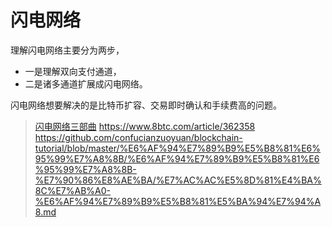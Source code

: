 # 闪电网络
理解闪电网络主要分为两步，
- 一是理解双向支付通道，
- 二是诸多通道扩展成闪电网络。

闪电网络想要解决的是比特币扩容、交易即时确认和手续费高的问题。

> [闪电网络三部曲]()
> https://www.8btc.com/article/362358
> https://github.com/confucianzuoyuan/blockchain-tutorial/blob/master/%E6%AF%94%E7%89%B9%E5%B8%81%E6%95%99%E7%A8%8B/%E6%AF%94%E7%89%B9%E5%B8%81%E6%95%99%E7%A8%8B-%E7%90%86%E8%AE%BA/%E7%AC%AC%E5%8D%81%E4%BA%8C%E7%AB%A0-%E6%AF%94%E7%89%B9%E5%B8%81%E5%BA%94%E7%94%A8.md